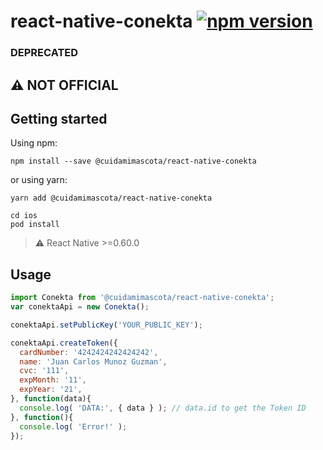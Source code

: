# react-native-conekta [![npm version](https://badge.fury.io/js/%40cuidamimascota%2Freact-native-conekta.svg)](https://badge.fury.io/js/%40cuidamimascota%2Freact-native-conekta)

### DEPRECATED 

## ⚠️ NOT OFFICIAL

## Getting started

Using npm:

```shell
npm install --save @cuidamimascota/react-native-conekta
```

or using yarn:

```shell
yarn add @cuidamimascota/react-native-conekta
```

```shell
cd ios
pod install
```

> ⚠️ React Native >=0.60.0

## Usage
```javascript
import Conekta from '@cuidamimascota/react-native-conekta';
var conektaApi = new Conekta();

conektaApi.setPublicKey('YOUR_PUBLIC_KEY');

conektaApi.createToken({
  cardNumber: '4242424242424242',
  name: 'Juan Carlos Munoz Guzman',
  cvc: '111',
  expMonth: '11',
  expYear: '21',
}, function(data){
  console.log( 'DATA:', { data } ); // data.id to get the Token ID
}, function(){
  console.log( 'Error!' );
});
```
